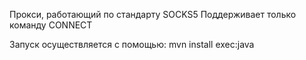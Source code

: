 Прокси, работающий по стандарту SOCKS5
Поддерживает только команду CONNECT

Запуск осуществляется с помощью:
mvn install exec:java